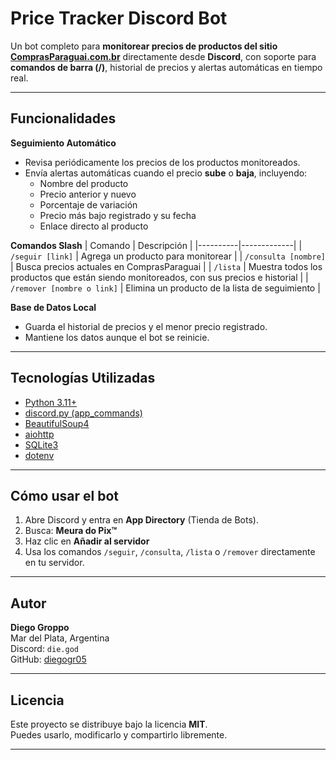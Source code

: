 #  Price Tracker Discord Bot

Un bot completo para **monitorear precios de productos del sitio [ComprasParaguai.com.br](https://www.comprasparaguai.com.br/)** directamente desde **Discord**, con soporte para **comandos de barra (/)**, historial de precios y alertas automáticas en tiempo real.

---

##  Funcionalidades

 **Seguimiento Automático**
- Revisa periódicamente los precios de los productos monitoreados.  
- Envía alertas automáticas cuando el precio **sube** o **baja**, incluyendo:
  - Nombre del producto  
  - Precio anterior y nuevo  
  - Porcentaje de variación  
  - Precio más bajo registrado y su fecha  
  - Enlace directo al producto  

 **Comandos Slash**
| Comando | Descripción |
|----------|-------------|
| `/seguir [link]` | Agrega un producto para monitorear |
| `/consulta [nombre]` | Busca precios actuales en ComprasParaguai |
| `/lista` | Muestra todos los productos que están siendo monitoreados, con sus precios e historial |
| `/remover [nombre o link]` | Elimina un producto de la lista de seguimiento |

 **Base de Datos Local**
- Guarda el historial de precios y el menor precio registrado.  
- Mantiene los datos aunque el bot se reinicie.

---

##  Tecnologías Utilizadas

- [Python 3.11+](https://www.python.org/)
- [discord.py (app_commands)](https://discordpy.readthedocs.io/)
- [BeautifulSoup4](https://www.crummy.com/software/BeautifulSoup/)
- [aiohttp](https://docs.aiohttp.org/)
- [SQLite3](https://www.sqlite.org/index.html)
- [dotenv](https://pypi.org/project/python-dotenv/)

---

##  Cómo usar el bot

1. Abre Discord y entra en **App Directory** (Tienda de Bots).
2. Busca: **Meura do Pix™**
3. Haz clic en **Añadir al servidor**
4. Usa los comandos `/seguir`, `/consulta`, `/lista` o `/remover` directamente en tu servidor.

---

##  Autor

**Diego Groppo**  
 Mar del Plata, Argentina  
 Discord: `die.god`  
 GitHub: [diegogr05](https://github.com/diegogr05)

---

##  Licencia

Este proyecto se distribuye bajo la licencia **MIT**.  
Puedes usarlo, modificarlo y compartirlo libremente.

---

